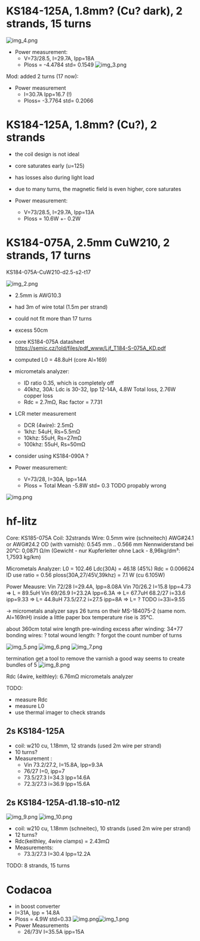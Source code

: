 # KS184-125A, 1.8mm? (Cu? dark), 2 strands, 15 turns

![img_4.png](img_4.webp)

- Power measurement:
    - V=73/28.5, I=29.7A, Ipp=18A
    - Ploss = -4.4784 std= 0.1549
      ![img_3.png](img_3.webp)

Mod: added 2 turns (17 now):

- Power measurement
    - I=30.7A Ipp=16.7 (!)
    - Ploss= -3.7764 std= 0.2066

# KS184-125A, 1.8mm? (Cu?), 2 strands

- the coil design is not ideal
- core saturates early (u=125)
- has losses also during light load
- due to many turns, the magnetic field is even higher, core saturates

- Power measurement:
    - V=73/28.5, I=29.7A, Ipp=13A
    - Ploss = 10.6W +- 0.2W

# KS184-075A, 2.5mm CuW210, 2 strands, 17 turns

KS184-075A-CuW210-d2.5-s2-t17

![img_2.png](img_2.webp)

- 2.5mm is AWG10.3
- had 3m of wire total (1.5m per strand)
- could not fit more than 17 turns
- excess 50cm
- core KS184-075A datasheet https://semic.cz/!old/files/pdf_www/Ljf_T184-S-075A_KD.pdf
- computed L0 = 48.8uH (core Al=169)
- micrometals analyzer:
    - ID ratio 0.35, which is completely off
    - 40khz, 30A: Ldc is 30-32, Ipp 12-14A, 4.8W Total loss, 2.76W copper loss
    - Rdc = 2.7mΩ, Rac factor = 7.731
- LCR meter measurement
    - DCR (4wire): 2.5mΩ
    - 1khz: 54uH, Rs=5.5mΩ
    - 10khz: 55uH, Rs=27mΩ
    - 100khz: 55uH, Rs=50mΩ
- consider using KS184-090A ?

- Power measurement:
    - V=73/28, I=30A, Ipp=14A
    - Ploss = Total Mean -5.8W std= 0.3 TODO propably wrong

![img.png](img.webp)

# hf-litz

Core: KS185-075A
Coil: 32strands
Wire:
0.5mm wire (schneitech) AWG#24.1 or AWG#24.2
OD (with varnish): 0.545 mm .. 0.566 mm
Nennwiderstand bei 20°C: 0,0871 Ω/m (Gewicht - nur Kupferleiter ohne Lack - 8,96kg/dm³: 1,7593 kg/km)

Micrometals Analyzer:
L0 = 102.46
Ldc(30A) = 46.18 (45%)
Rdc = 0.006624
ID use ratio = 0.56
ploss(30A,27/45V,39khz) = 7.1 W (cu 6.105W)

Power Meausre:
Vin 72/28 I=29.4A, Ipp=8.08A
Vin 70/26.2 I=15.8 Ipp=4.73 => L = 89.5uH
Vin 69/26.9 I=23.2A Ipp=6.3A => L= 67.7uH
68.2/27 i=33.6 ipp=9.33 => L= 44.8uH
73.5/27.2 i=27.5 ipp=8A => L= ? TODO
i=33i=9.55

-> micrometals analyzer says 26 turns on their MS-184075-2 (same nom. Al=169nH)
inside a little paper box temperature rise is 35°C.

about 360cm total wire length pre-winding
excess after winding: 34+77
bonding wires: ?
total wound length: ?
forgot the count number of turns

![img_5.png](img_5.webp)
![img_6.png](img_6.webp)
![img_7.png](img_7.webp)

termination
get a tool to remove the varnish
a good way seems to create bundles of 5
![img_8.png](img_8.webp)

Rdc (4wire, keithley): 6.76mΩ
micrometals analyzer

TODO:

- measure Rdc
- measure L0
- use thermal imager to check strands

## 2s KS184-125A

- coil: w210 cu, 1.18mm, 12 strands (used 2m wire per strand)
- 10 turns?
- Measurement :
    - Vin 73.2/27.2, I=15.8A, Ipp=9.3A
    - 76/27 I=0, ipp=7
    - 73.5/27.3 I=34.3 Ipp=14.6A
    - 72.3/27.3 i=36.9 Ipp=15.6A

## 2s KS184-125A-d1.18-s10-n12

![img_9.png](img_9.webp) ![img_10.png](img_10.webp)

- coil: w210 cu, 1.18mm (schneitec), 10 strands (used 2m wire per strand)
- 12 turns?
- Rdc(keithley, 4wire clamps) = 2.43mΩ
- Measurements:
    - 73.3/27.3 I=30.4 Ipp=12.2A

TODO: 8 strands, 15 turns

# Codacoa

- in boost converter
- I=31A, Ipp = 14.8A
- Ploss = 4.9W std=0.33
  ![img.png](img.webp)![img_1.png](img_1.webp)
- Power Measurements
    - 26/73V I=35.5A ipp=15A